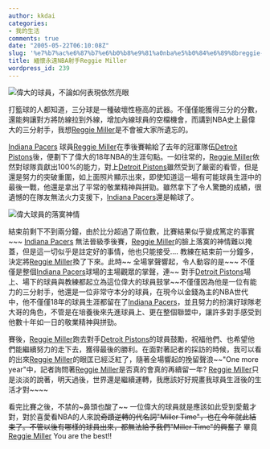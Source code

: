 ```yaml
---
author: kkdai
categories:
- 我的生活
comments: true
date: "2005-05-22T06:10:08Z"
slug: '%e7%b7%ac%e6%87%b7%e6%b0%b8%e9%81%a0nba%e5%b0%84%e6%89%8breggie-miller'
title: 緬懷永遠NBA射手Reggie Miller
wordpress_id: 239
---
```


![偉大的球員，不論如何表現依然亮眼](http://www.evanlin.com/blog/archives/20050522/cap0014.JPG)

打籃球的人都知道，三分球是一種破壞性極高的武器。不僅僅能獲得三分的分數，還能夠讓對方將防線拉到外線，增加內線球員的空檔機會，而講到NBA史上最偉大的三分射手，我想[Reggie Miller](http://www.nba.com/playerfile/reggie_miller/?nav=page)是不會被大家所遺忘的。

[Indiana Pacers](http://www.nba.com/pacers/) 球員[Reggie Miller](http://www.nba.com/playerfile/reggie_miller/?nav=page)在季後賽輸給了去年的冠軍隊伍[Detroit Pistons](http://www.nba.com/pistons/)後，便劃下了偉大的18年NBA的生涯句點。一如往常的，[Reggie Miller](http://www.nba.com/playerfile/reggie_miller/?nav=page)依然對球隊貢獻出100%的能力，對上[Detroit Pistons](http://www.nba.com/pistons/)雖然受到了嚴密的看管，但是還是努力的突破重圍，如上面照片顯示出來，即使知道這一場有可能球員生涯中的最後一戰，他還是拿出了平常的敬業精神與拼勁。雖然拿下了令人驚艷的成績，很遺憾的在隊友無法火力支援下，[Indiana Pacers](http://www.nba.com/pacers/)還是輸球了。

![偉大球員的落寞神情](http://www.evanlin.com/blog/archives/20050522/cap0016.JPG)

結束前剩下不到兩分鐘，由於比分超過了兩位數，比賽結果似乎變成篤定的事實~~~ [Indiana Pacers](http://www.nba.com/pacers/) 無法晉級季後賽，[Reggie Miller](http://www.nba.com/playerfile/reggie_miller/?nav=page)的臉上落寞的神情難以掩蓋，但是這一切似乎是註定好的事情，他也只能接受.... 教練在結束前一分鐘多，決定將[Reggie Miller](http://www.nba.com/playerfile/reggie_miller/?nav=page)換了下來。此時~~ 全場掌聲響起，令人動容的是~~~ 不僅僅是整個[Indiana Pacers](http://www.nba.com/pacers/)球場的主場觀眾的掌聲，連~~ 對手[Detroit Pistons](http://www.nba.com/pistons/)場上、場下的球員與教練都起立為這位偉大的球員鼓掌~~不僅僅因為他是一位有能力的三分射手，他還是一位非常守本分的球員，在現今以金錢為主的NBA世代中，他不僅僅18年的球員生涯都留在了[Indiana Pacers](http://www.nba.com/pacers/)，並且努力的扮演好球隊老大哥的角色，不管是在培養後來先進球員上、更在整個聯盟中，讓許多對手感受到他數十年如一日的敬業精神與拼勁。

賽後，[Reggie Miller](http://www.nba.com/playerfile/reggie_miller/?nav=page)跑去對手[Detroit Pistons](http://www.nba.com/pistons/)的球員鼓勵，祝福他們、也希望他們能繼續努力的走下去，獲得最後的勝利。在面對著記者的採訪的時候，我可以看的出來[Reggie Miller](http://www.nba.com/playerfile/reggie_miller/?nav=page)的眼匡已經泛紅了，隨著全場響起的挽留聲浪~~"One more year"中，記者詢問著[Reggie Miller](http://www.nba.com/playerfile/reggie_miller/?nav=page)是否真的會真的再續留一年? [Reggie Miller](http://www.nba.com/playerfile/reggie_miller/?nav=page)只是淡淡的說著，明天過後，世界還是繼續運轉，我應該好好規畫我球員生涯後的生活才對~~~~  

看完比賽之後，不禁的~鼻頭也酸了~~ 一位偉大的球員就是應該如此受到愛戴才對，對於喜愛看NBA的人來說~~奇蹟逆轉的代名詞"Miller Time"，也在今年就此結束了。不管以後有哪樣的球員出來，都無法給予我們"Miller Time"的興奮了~~ 畢竟[Reggie Miller](http://www.nba.com/playerfile/reggie_miller/?nav=page) You are the best!!
